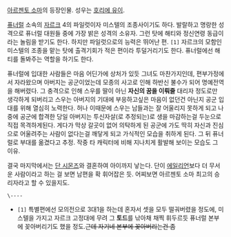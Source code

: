 [아르젠토 소마](%EC%95%84%EB%A5%B4%EC%A0%A0%ED%86%A0%20%EC%86%8C%EB%A7%88.md)의
등장인물. 성우는 [호리에 유이](%ED%98%B8%EB%A6%AC%EC%97%90%20%EC%9C%A0%EC%9D%B4.md).

[퓨너럴](%ED%93%A8%EB%84%88%EB%9F%B4.md) 소속의
[자르크](%EC%9E%90%EB%A5%B4%ED%81%AC.md) 4의 파일럿이자 미스텔의 조종사이기도 하다. 발랄하고 명랑한
성격으로 퓨너럴 대원들 중에 가장 밝은 성격의 소유자. 그런 탓에 해티와 정신연령 동급이라는 놀림을 받기도 한다. 하지만 파일럿으로의 능력은
뛰어난 편. `[1]` 자르크의 모함인 미스텔의 조종을 맡는 탓에 출격기회가 적은 편이라 투덜거리기도 한다. 퓨너럴에선 해티를 돌봐주는
역할을 하기도 한다.

퓨너럴에 입대한 사람들은 마음 어딘가에 상처가 있듯 그녀도 마찬가지인데, 편부가정에서 자라왔으며 아버지는 공군이었는데 모종의 사고로 인해
하반신 불수가 되어 명예전역을 해버렸다. 그 충격으로 인해 스우를 딸이 아닌 **자신의 꿈을 이뤄줄** 대리자 정도로만 생각하게 되버리고
스우는 아버지의 기대에 부응하고싶은 마음이 없던건 아닌지 공군 입대를 위해 열심히 노력한다. 허나 이때문에 스우는 남들과는 잘 어울리지
못하게 되고 나중에 공군에 합격한 당일 아버지는 투신자살(로 추정되는)로 생을 마감하는걸 두눈으로 직접 목격하게된다. 게다가 막상 갈곳이
없어 의탁하게 된 공군에 가도 딱히 자신과 진심으로 어울려주는 사람이 없다는걸 깨닿게 되고 가식적인 모습을 취하게 된다. 그 뒤 퓨너럴로
부대를 옮겼다고 추정. 작중 타 캐릭터에 비해 지나치게 활발해 보이는 모습도 그 이유.

결국 마지막에서는 [단 시몬즈](%EB%8B%A8%20%EC%8B%9C%EB%AA%AC%EC%A6%88.md)와 결혼하여 아이까지
낳는다. 단이 [에일리언](%EC%97%90%EC%9D%BC%EB%A6%AC%EC%96%B8.md)보다 더 무서운 사람이라고 하는 걸
보면 남편을 확 휘어잡은 듯. 어찌보면 아르젠토 소마 최고의 승리자라고 할 수 있을지도.

`\----`

  * `[1]` 특별편에선 모의전으로 3대1을 하는데 혼자서 셋을 모두 떨궈버렸을 정도에, 미스텔을 가지고 자르크 고정대에 무려 그 **토드**를 낚아채 채찍 휘두르듯 퓨너럴 본부에 꽂아버리기도 했을 정도.<del>근데 자기네 본부에 꽂아버리는건 좀</del>

